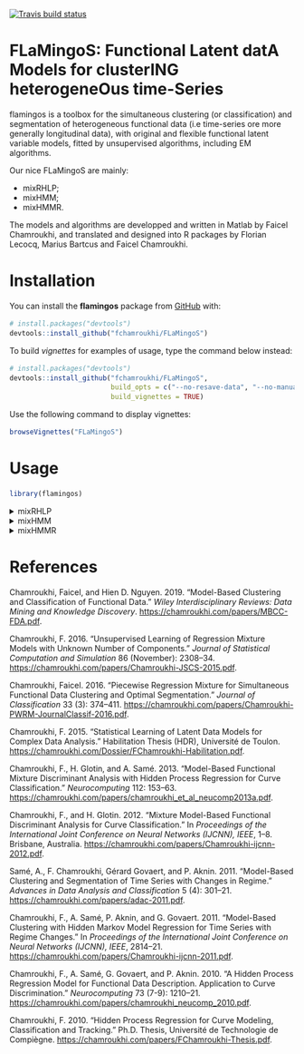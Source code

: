 
<!-- README.md is generated from README.Rmd. Please edit that file -->

<!-- badges: start -->

[![Travis build
status](https://travis-ci.org/fchamroukhi/FLaMingoS.svg?branch=master)](https://travis-ci.org/fchamroukhi/FLaMingoS)
<!-- badges: end -->

# **FLaMingoS**: **F**unctional **L**atent dat**A** **M**odels for cluster**ING** heterogene**O**us time-**S**eries

flamingos is a toolbox for the simultaneous clustering (or
classification) and segmentation of heterogeneous functional data (i.e
time-series ore more generally longitudinal data), with original and
flexible functional latent variable models, fitted by unsupervised
algorithms, including EM algorithms.

Our nice FLaMingoS are mainly:

  - mixRHLP;
  - mixHMM;
  - mixHMMR.

The models and algorithms are developped and written in Matlab by Faicel
Chamroukhi, and translated and designed into R packages by Florian
Lecocq, Marius Bartcus and Faicel Chamroukhi.

# Installation

You can install the **flamingos** package from
[GitHub](https://github.com/fchamroukhi/FLaMingoS) with:

``` r
# install.packages("devtools")
devtools::install_github("fchamroukhi/FLaMingoS")
```

To build *vignettes* for examples of usage, type the command below
instead:

``` r
# install.packages("devtools")
devtools::install_github("fchamroukhi/FLaMingoS", 
                         build_opts = c("--no-resave-data", "--no-manual"), 
                         build_vignettes = TRUE)
```

Use the following command to display vignettes:

``` r
browseVignettes("FLaMingoS")
```

# Usage

``` r
library(flamingos)
```

<details>

<summary>mixRHLP</summary>

``` r
data("toydataset")

K <- 3 # Number of clusters
R <- 3 # Number of regimes (polynomial regression components)
p <- 1 # Degree of the polynomials
q <- 1 # Order of the logistic regression (by default 1 for contiguous segmentation)
variance_type <- "heteroskedastic" # "heteroskedastic" or "homoskedastic" model

n_tries <- 1
max_iter <- 1000
threshold <- 1e-5
verbose <- TRUE
verbose_IRLS <- FALSE
init_kmeans <- TRUE

mixrhlp <- emMixRHLP(toydataset$x, t(toydataset[,2:ncol(toydataset)]), 
                     K, R, p, q, variance_type, init_kmeans, n_tries, max_iter, 
                     threshold, verbose, verbose_IRLS)
#> EM: Iteration : 1 || log-likelihood : -18129.8169520025
#> EM: Iteration : 2 || log-likelihood : -16642.732267463
#> EM: Iteration : 3 || log-likelihood : -16496.947898833
#> EM: Iteration : 4 || log-likelihood : -16391.6755568235
#> EM: Iteration : 5 || log-likelihood : -16308.151649539
#> EM: Iteration : 6 || log-likelihood : -16242.6749975019
#> EM: Iteration : 7 || log-likelihood : -16187.9951484578
#> EM: Iteration : 8 || log-likelihood : -16138.360050325
#> EM: Iteration : 9 || log-likelihood : -16092.9430959116
#> EM: Iteration : 10 || log-likelihood : -16053.588838999
#> EM: Iteration : 11 || log-likelihood : -16020.7365667916
#> EM: Iteration : 12 || log-likelihood : -15993.7513179937
#> EM: Iteration : 13 || log-likelihood : -15972.7088032469
#> EM: Iteration : 14 || log-likelihood : -15957.3889127412
#> EM: Iteration : 15 || log-likelihood : -15946.5663566082
#> EM: Iteration : 16 || log-likelihood : -15938.693534838
#> EM: Iteration : 17 || log-likelihood : -15932.584112949
#> EM: Iteration : 18 || log-likelihood : -15927.5299507605
#> EM: Iteration : 19 || log-likelihood : -15923.1499635319
#> EM: Iteration : 20 || log-likelihood : -15919.2392546398
#> EM: Iteration : 21 || log-likelihood : -15915.6795793534
#> EM: Iteration : 22 || log-likelihood : -15912.3944381959
#> EM: Iteration : 23 || log-likelihood : -15909.327585346
#> EM: Iteration : 24 || log-likelihood : -15906.4326405988
#> EM: Iteration : 25 || log-likelihood : -15903.6678636145
#> EM: Iteration : 26 || log-likelihood : -15900.9933370165
#> EM: Iteration : 27 || log-likelihood : -15898.3692402859
#> EM: Iteration : 28 || log-likelihood : -15895.7545341827
#> EM: Iteration : 29 || log-likelihood : -15893.1056775993
#> EM: Iteration : 30 || log-likelihood : -15890.3751610539
#> EM: Iteration : 31 || log-likelihood : -15887.5097378815
#> EM: Iteration : 32 || log-likelihood : -15884.4482946475
#> EM: Iteration : 33 || log-likelihood : -15881.1193453446
#> EM: Iteration : 34 || log-likelihood : -15877.4381561224
#> EM: Iteration : 35 || log-likelihood : -15873.3037170772
#> EM: Iteration : 36 || log-likelihood : -15868.595660791
#> EM: Iteration : 37 || log-likelihood : -15863.171868441
#> EM: Iteration : 38 || log-likelihood : -15856.8678694783
#> EM: Iteration : 39 || log-likelihood : -15849.5002500459
#> EM: Iteration : 40 || log-likelihood : -15840.8778843568
#> EM: Iteration : 41 || log-likelihood : -15830.8267303162
#> EM: Iteration : 42 || log-likelihood : -15819.2343887404
#> EM: Iteration : 43 || log-likelihood : -15806.11425583
#> EM: Iteration : 44 || log-likelihood : -15791.6651550126
#> EM: Iteration : 45 || log-likelihood : -15776.2575311116
#> EM: Iteration : 46 || log-likelihood : -15760.2525673176
#> EM: Iteration : 47 || log-likelihood : -15743.6600428386
#> EM: Iteration : 48 || log-likelihood : -15725.8494727209
#> EM: Iteration : 49 || log-likelihood : -15705.5392028324
#> EM: Iteration : 50 || log-likelihood : -15681.0330055801
#> EM: Iteration : 51 || log-likelihood : -15650.7058006772
#> EM: Iteration : 52 || log-likelihood : -15614.1891628978
#> EM: Iteration : 53 || log-likelihood : -15574.3209962234
#> EM: Iteration : 54 || log-likelihood : -15536.9561042095
#> EM: Iteration : 55 || log-likelihood : -15505.9888676546
#> EM: Iteration : 56 || log-likelihood : -15480.3479747868
#> EM: Iteration : 57 || log-likelihood : -15456.7432033066
#> EM: Iteration : 58 || log-likelihood : -15432.855894347
#> EM: Iteration : 59 || log-likelihood : -15408.4123139152
#> EM: Iteration : 60 || log-likelihood : -15384.7708355233
#> EM: Iteration : 61 || log-likelihood : -15363.3704926307
#> EM: Iteration : 62 || log-likelihood : -15344.3247788467
#> EM: Iteration : 63 || log-likelihood : -15326.444200793
#> EM: Iteration : 64 || log-likelihood : -15308.1502066517
#> EM: Iteration : 65 || log-likelihood : -15288.3650661699
#> EM: Iteration : 66 || log-likelihood : -15267.1380314858
#> EM: Iteration : 67 || log-likelihood : -15245.8151021308
#> EM: Iteration : 68 || log-likelihood : -15226.3007649639
#> EM: Iteration : 69 || log-likelihood : -15209.9671868432
#> EM: Iteration : 70 || log-likelihood : -15197.3697193674
#> EM: Iteration : 71 || log-likelihood : -15187.8845852548
#> EM: Iteration : 72 || log-likelihood : -15180.4065779427
#> EM: Iteration : 73 || log-likelihood : -15174.1897193241
#> EM: Iteration : 74 || log-likelihood : -15168.8680084075
#> EM: Iteration : 75 || log-likelihood : -15164.1615627415
#> EM: Iteration : 76 || log-likelihood : -15159.6679572457
#> EM: Iteration : 77 || log-likelihood : -15155.1488045656
#> EM: Iteration : 78 || log-likelihood : -15150.9231858137
#> EM: Iteration : 79 || log-likelihood : -15147.2212168192
#> EM: Iteration : 80 || log-likelihood : -15144.078942659
#> EM: Iteration : 81 || log-likelihood : -15141.3516305636
#> EM: Iteration : 82 || log-likelihood : -15138.8602529876
#> EM: Iteration : 83 || log-likelihood : -15136.5059345662
#> EM: Iteration : 84 || log-likelihood : -15134.2384537766
#> EM: Iteration : 85 || log-likelihood : -15132.0298589309
#> EM: Iteration : 86 || log-likelihood : -15129.8608706576
#> EM: Iteration : 87 || log-likelihood : -15127.7157936565
#> EM: Iteration : 88 || log-likelihood : -15125.5797196054
#> EM: Iteration : 89 || log-likelihood : -15123.4372146492
#> EM: Iteration : 90 || log-likelihood : -15121.2712280838
#> EM: Iteration : 91 || log-likelihood : -15119.0622569401
#> EM: Iteration : 92 || log-likelihood : -15116.7874031382
#> EM: Iteration : 93 || log-likelihood : -15114.4192658119
#> EM: Iteration : 94 || log-likelihood : -15111.9245293407
#> EM: Iteration : 95 || log-likelihood : -15109.262047444
#> EM: Iteration : 96 || log-likelihood : -15106.3802520661
#> EM: Iteration : 97 || log-likelihood : -15103.2137059945
#> EM: Iteration : 98 || log-likelihood : -15099.6787565231
#> EM: Iteration : 99 || log-likelihood : -15095.6664401258
#> EM: Iteration : 100 || log-likelihood : -15091.0341403017
#> EM: Iteration : 101 || log-likelihood : -15085.5952981967
#> EM: Iteration : 102 || log-likelihood : -15079.1100803411
#> EM: Iteration : 103 || log-likelihood : -15071.2863215881
#> EM: Iteration : 104 || log-likelihood : -15061.8155026615
#> EM: Iteration : 105 || log-likelihood : -15050.4931948422
#> EM: Iteration : 106 || log-likelihood : -15037.4728804542
#> EM: Iteration : 107 || log-likelihood : -15023.5663638262
#> EM: Iteration : 108 || log-likelihood : -15010.227713049
#> EM: Iteration : 109 || log-likelihood : -14998.9216243488
#> EM: Iteration : 110 || log-likelihood : -14990.3428946115
#> EM: Iteration : 111 || log-likelihood : -14984.2931646741
#> EM: Iteration : 112 || log-likelihood : -14980.0317050997
#> EM: Iteration : 113 || log-likelihood : -14976.7574542595
#> EM: Iteration : 114 || log-likelihood : -14973.9768267566
#> EM: Iteration : 115 || log-likelihood : -14971.5304235767
#> EM: Iteration : 116 || log-likelihood : -14969.3710026547
#> EM: Iteration : 117 || log-likelihood : -14967.3301314624
#> EM: Iteration : 118 || log-likelihood : -14965.1319732928
#> EM: Iteration : 119 || log-likelihood : -14962.818626259
#> EM: Iteration : 120 || log-likelihood : -14961.1657986148
#> EM: Iteration : 121 || log-likelihood : -14960.1001793804
#> EM: Iteration : 122 || log-likelihood : -14959.2029493404
#> EM: Iteration : 123 || log-likelihood : -14958.3643653619
#> EM: Iteration : 124 || log-likelihood : -14957.5579272948
#> EM: Iteration : 125 || log-likelihood : -14956.7769206505
#> EM: Iteration : 126 || log-likelihood : -14956.0220832192
#> EM: Iteration : 127 || log-likelihood : -14955.2990068376
#> EM: Iteration : 128 || log-likelihood : -14954.6080936987
#> EM: Iteration : 129 || log-likelihood : -14953.9546052572
#> EM: Iteration : 130 || log-likelihood : -14953.3424683065
#> EM: Iteration : 131 || log-likelihood : -14952.7742704947
#> EM: Iteration : 132 || log-likelihood : -14952.2512735504
#> EM: Iteration : 133 || log-likelihood : -14951.7732467988
#> EM: Iteration : 134 || log-likelihood : -14951.3384384815
#> EM: Iteration : 135 || log-likelihood : -14950.9439547413
#> EM: Iteration : 136 || log-likelihood : -14950.5860673359
#> EM: Iteration : 137 || log-likelihood : -14950.2605961901
#> EM: Iteration : 138 || log-likelihood : -14949.9632302133
#> EM: Iteration : 139 || log-likelihood : -14949.6897803656
#> EM: Iteration : 140 || log-likelihood : -14949.4363440458
#> EM: Iteration : 141 || log-likelihood : -14949.1993934329
#> EM: Iteration : 142 || log-likelihood : -14948.9758045711
#> EM: Iteration : 143 || log-likelihood : -14948.7628462595
#> EM: Iteration : 144 || log-likelihood : -14948.5581447387
#> EM: Iteration : 145 || log-likelihood : -14948.3596363733
#> EM: Iteration : 146 || log-likelihood : -14948.1655161518
#> EM: Iteration : 147 || log-likelihood : -14947.9741866833
#> EM: Iteration : 148 || log-likelihood : -14947.7842100466
#> EM: Iteration : 149 || log-likelihood : -14947.5942633197
#> EM: Iteration : 150 || log-likelihood : -14947.4030977377
#> EM: Iteration : 151 || log-likelihood : -14947.2095010109
#> EM: Iteration : 152 || log-likelihood : -14947.0122620331
#> EM: Iteration : 153 || log-likelihood : -14946.8101371804
#> EM: Iteration : 154 || log-likelihood : -14946.6018173877
#> EM: Iteration : 155 || log-likelihood : -14946.3858952193
#> EM: Iteration : 156 || log-likelihood : -14946.1608312027
#> EM: Iteration : 157 || log-likelihood : -14945.9249187549
#> EM: Iteration : 158 || log-likelihood : -14945.676247118
#> EM: Iteration : 159 || log-likelihood : -14945.4126618353
#> EM: Iteration : 160 || log-likelihood : -14945.1317224602
#> EM: Iteration : 161 || log-likelihood : -14944.8306573941
#> EM: Iteration : 162 || log-likelihood : -14944.5063160023
#> EM: Iteration : 163 || log-likelihood : -14944.1551184229
#> EM: Iteration : 164 || log-likelihood : -14943.7730037188
#> EM: Iteration : 165 || log-likelihood : -14943.355377134
#> EM: Iteration : 166 || log-likelihood : -14942.8970570836
#> EM: Iteration : 167 || log-likelihood : -14942.3922219831
#> EM: Iteration : 168 || log-likelihood : -14941.8343559995
#> EM: Iteration : 169 || log-likelihood : -14941.2161912546
#> EM: Iteration : 170 || log-likelihood : -14940.5296397031
#> EM: Iteration : 171 || log-likelihood : -14939.7657190993
#> EM: Iteration : 172 || log-likelihood : -14938.9144460343
#> EM: Iteration : 173 || log-likelihood : -14937.9647057519
#> EM: Iteration : 174 || log-likelihood : -14936.9040831122
#> EM: Iteration : 175 || log-likelihood : -14935.7186499891
#> EM: Iteration : 176 || log-likelihood : -14934.3927038884
#> EM: Iteration : 177 || log-likelihood : -14932.9084527435
#> EM: Iteration : 178 || log-likelihood : -14931.245639997
#> EM: Iteration : 179 || log-likelihood : -14929.3811026273
#> EM: Iteration : 180 || log-likelihood : -14927.2882537299
#> EM: Iteration : 181 || log-likelihood : -14924.9364821865
#> EM: Iteration : 182 || log-likelihood : -14922.2904675358
#> EM: Iteration : 183 || log-likelihood : -14919.3094231961
#> EM: Iteration : 184 || log-likelihood : -14915.9463144684
#> EM: Iteration : 185 || log-likelihood : -14912.1471647651
#> EM: Iteration : 186 || log-likelihood : -14907.8506901999
#> EM: Iteration : 187 || log-likelihood : -14902.9887290339
#> EM: Iteration : 188 || log-likelihood : -14897.4883102736
#> EM: Iteration : 189 || log-likelihood : -14891.27676833
#> EM: Iteration : 190 || log-likelihood : -14884.2919447409
#> EM: Iteration : 191 || log-likelihood : -14876.4995909623
#> EM: Iteration : 192 || log-likelihood : -14867.9179321727
#> EM: Iteration : 193 || log-likelihood : -14858.6442978196
#> EM: Iteration : 194 || log-likelihood : -14848.8804338117
#> EM: Iteration : 195 || log-likelihood : -14838.9872847758
#> EM: Iteration : 196 || log-likelihood : -14829.6292321768
#> EM: Iteration : 197 || log-likelihood : -14821.8717823403
#> EM: Iteration : 198 || log-likelihood : -14816.6461672058
#> EM: Iteration : 199 || log-likelihood : -14813.7497363742
#> EM: Iteration : 200 || log-likelihood : -14812.2267827519
#> EM: Iteration : 201 || log-likelihood : -14811.4198287137
#> EM: Iteration : 202 || log-likelihood : -14811.0049217051
#> EM: Iteration : 203 || log-likelihood : -14810.7960368513
#> EM: Iteration : 204 || log-likelihood : -14810.6883875777

mixrhlp$summary()
#> ------------------------
#> Fitted mixRHLP model
#> ------------------------
#> 
#> MixRHLP model with K = 3 clusters and R = 3 regimes:
#> 
#>  log-likelihood nu       AIC       BIC       ICL
#>       -14810.69 41 -14851.69 -14880.41 -14880.41
#> 
#> Clustering table (Number of curves in each clusters):
#> 
#>  1  2  3 
#> 10 10 10 
#> 
#> Mixing probabilities (cluster weights):
#>          1         2         3
#>  0.3333333 0.3333333 0.3333333
#> 
#> 
#> --------------------
#> Cluster 1 (K = 1):
#> 
#> Regression coefficients:
#> 
#>     Beta(R = 1) Beta(R = 2) Beta(R = 3)
#> 1     6.8902863   5.1134337  3.90153421
#> X^1   0.9265632  -0.3959402  0.08748466
#> 
#> Variances:
#> 
#>  Sigma2(R = 1) Sigma2(R = 2) Sigma2(R = 3)
#>       0.981915     0.9787717     0.9702211
#> 
#> --------------------
#> Cluster 2 (K = 2):
#> 
#> Regression coefficients:
#> 
#>     Beta(R = 1) Beta(R = 2) Beta(R = 3)
#> 1     6.3513369    4.214736   6.6536553
#> X^1  -0.2449377    0.839666   0.1024863
#> 
#> Variances:
#> 
#>  Sigma2(R = 1) Sigma2(R = 2) Sigma2(R = 3)
#>      0.9498285     0.9270384      1.001413
#> 
#> --------------------
#> Cluster 3 (K = 3):
#> 
#> Regression coefficients:
#> 
#>     Beta(R = 1) Beta(R = 2) Beta(R = 3)
#> 1    4.96556671   6.7326717   4.8807183
#> X^1  0.08880479   0.4984443   0.1350271
#> 
#> Variances:
#> 
#>  Sigma2(R = 1) Sigma2(R = 2) Sigma2(R = 3)
#>      0.9559969       1.03849     0.9506928

mixrhlp$plot()
```

<img src="man/figures/README-unnamed-chunk-6-1.png" style="display: block; margin: auto;" /><img src="man/figures/README-unnamed-chunk-6-2.png" style="display: block; margin: auto;" /><img src="man/figures/README-unnamed-chunk-6-3.png" style="display: block; margin: auto;" /><img src="man/figures/README-unnamed-chunk-6-4.png" style="display: block; margin: auto;" /><img src="man/figures/README-unnamed-chunk-6-5.png" style="display: block; margin: auto;" />

</details>

<details>

<summary>mixHMM</summary>

``` r
data("toydataset")

K <- 3 # Number of clusters
R <- 3 # Number of regimes (HMM states)
variance_type <- "heteroskedastic" # "heteroskedastic" or "homoskedastic" model

ordered_states <- TRUE
n_tries <- 1
max_iter <- 1000
init_kmeans <- TRUE
threshold <- 1e-6
verbose <- TRUE

mixhmm <- emMixHMM(t(toydataset[,2:ncol(toydataset)]), K, R, variance_type, ordered_states, init_kmeans, n_tries, max_iter, threshold, verbose)
#> EM: Iteration : 1 || log-likelihood : -19054.7157954833
#> EM: Iteration : 2 || log-likelihood : -15386.7973253636
#> EM: Iteration : 3 || log-likelihood : -15141.8435629464
#> EM: Iteration : 4 || log-likelihood : -15058.7251666378
#> EM: Iteration : 5 || log-likelihood : -15055.5058566489
#> EM: Iteration : 6 || log-likelihood : -15055.4877310423
#> EM: Iteration : 7 || log-likelihood : -15055.4876146553

mixhmm$summary()
#> -----------------------
#> Fitted mixHMM model
#> -----------------------
#> 
#> MixHMM model with K = 3 clusters and R = 3 regimes:
#> 
#>  log-likelihood nu       AIC       BIC
#>       -15055.49 41 -15096.49 -15125.21
#> 
#> Clustering table (Number of curves in each clusters):
#> 
#>  1  2  3 
#> 10 10 10 
#> 
#> Mixing probabilities (cluster weights):
#>          1         2         3
#>  0.3333333 0.3333333 0.3333333
#> 
#> 
#> -------------------
#> Cluster 1 (K = 1):
#> 
#> Means:
#> 
#>    R = 1    R = 2    R = 3
#>  7.00202 4.964273 3.979626
#> 
#> Variances:
#> 
#>      R = 1     R = 2     R = 3
#>  0.9858726 0.9884542 0.9651437
#> 
#> -------------------
#> Cluster 2 (K = 2):
#> 
#> Means:
#> 
#>     R = 1    R = 2    R = 3
#>  4.987066 6.963998 4.987279
#> 
#> Variances:
#> 
#>      R = 1    R = 2    R = 3
#>  0.9578459 1.045573 0.952294
#> 
#> -------------------
#> Cluster 3 (K = 3):
#> 
#> Means:
#> 
#>     R = 1    R = 2    R = 3
#>  6.319189 4.583954 6.722627
#> 
#> Variances:
#> 
#>      R = 1     R = 2   R = 3
#>  0.9571803 0.9504731 1.01553

mixhmm$plot()
```

<img src="man/figures/README-unnamed-chunk-7-1.png" style="display: block; margin: auto;" /><img src="man/figures/README-unnamed-chunk-7-2.png" style="display: block; margin: auto;" /><img src="man/figures/README-unnamed-chunk-7-3.png" style="display: block; margin: auto;" />

</details>

<details>

<summary>mixHMMR</summary>

``` r
data("toydataset")

K <- 3 # Number of clusters
R <- 3 # Number of regimes/states
p <- 1 # Degree of the polynomial regression
variance_type <- "heteroskedastic" # "heteroskedastic" or "homoskedastic" model

ordered_states <- TRUE
n_tries <- 1
max_iter <- 1000
init_kmeans <- TRUE
threshold <- 1e-6
verbose <- TRUE

mixhmmr <- emMixHMMR(toydataset$x, t(toydataset[,2:ncol(toydataset)]), K, R, p,
                     variance_type, ordered_states, init_kmeans, n_tries, max_iter,
                     threshold, verbose)
#> EM: Iteration : 1 || log-likelihood : -18975.6323298895
#> EM: Iteration : 2 || log-likelihood : -15198.5811534058
#> EM: Iteration : 3 || log-likelihood : -15118.0350455527
#> EM: Iteration : 4 || log-likelihood : -15086.2933826057
#> EM: Iteration : 5 || log-likelihood : -15084.2502053712
#> EM: Iteration : 6 || log-likelihood : -15083.7770153797
#> EM: Iteration : 7 || log-likelihood : -15083.3586992156
#> EM: Iteration : 8 || log-likelihood : -15082.8291034608
#> EM: Iteration : 9 || log-likelihood : -15082.2407744542
#> EM: Iteration : 10 || log-likelihood : -15081.6808462523
#> EM: Iteration : 11 || log-likelihood : -15081.175618676
#> EM: Iteration : 12 || log-likelihood : -15080.5819574865
#> EM: Iteration : 13 || log-likelihood : -15079.3118011276
#> EM: Iteration : 14 || log-likelihood : -15076.8073408977
#> EM: Iteration : 15 || log-likelihood : -15073.8399600893
#> EM: Iteration : 16 || log-likelihood : -15067.6884092484
#> EM: Iteration : 17 || log-likelihood : -15054.9127597414
#> EM: Iteration : 18 || log-likelihood : -15049.4000307536
#> EM: Iteration : 19 || log-likelihood : -15049.0221351022
#> EM: Iteration : 20 || log-likelihood : -15048.997021329
#> EM: Iteration : 21 || log-likelihood : -15048.9949507534

mixhmmr$summary()
#> ------------------------
#> Fitted mixHMMR model
#> ------------------------
#> 
#> MixHMMR model with K = 3 clusters and R = 3 regimes:
#> 
#>  log-likelihood nu       AIC       BIC       ICL
#>       -15048.99 50 -15098.99 -15134.02 -15134.02
#> 
#> Clustering table (Number of curves in each clusters):
#> 
#>  1  2  3 
#> 10 10 10 
#> 
#> Mixing probabilities (cluster weights):
#>          1         2         3
#>  0.3333333 0.3333333 0.3333333
#> 
#> 
#> --------------------
#> Cluster 1 (K = 1):
#> 
#> Regression coefficients:
#> 
#>     Beta(R = 1) Beta(R = 2) Beta(R = 3)
#> 1     6.3552432   4.2868818   6.5327846
#> X^1  -0.2865404   0.6907212   0.2429291
#> 
#> Variances:
#> 
#>  Sigma2(R = 1) Sigma2(R = 2) Sigma2(R = 3)
#>      0.9587975     0.9481068       1.01388
#> 
#> --------------------
#> Cluster 2 (K = 2):
#> 
#> Regression coefficients:
#> 
#>     Beta(R = 1) Beta(R = 2) Beta(R = 3)
#> 1      6.870328   5.1511267   3.9901300
#> X^1    1.204150  -0.4601777  -0.0155753
#> 
#> Variances:
#> 
#>  Sigma2(R = 1) Sigma2(R = 2) Sigma2(R = 3)
#>      0.9776399     0.9895623       0.96457
#> 
#> --------------------
#> Cluster 3 (K = 3):
#> 
#> Regression coefficients:
#> 
#>     Beta(R = 1) Beta(R = 2) Beta(R = 3)
#> 1     4.9512819   6.8393804   4.9076599
#> X^1   0.2099508   0.2822775   0.1031626
#> 
#> Variances:
#> 
#>  Sigma2(R = 1) Sigma2(R = 2) Sigma2(R = 3)
#>      0.9576192      1.045043      0.952047

mixhmmr$plot()
```

<img src="man/figures/README-unnamed-chunk-8-1.png" style="display: block; margin: auto;" /><img src="man/figures/README-unnamed-chunk-8-2.png" style="display: block; margin: auto;" /><img src="man/figures/README-unnamed-chunk-8-3.png" style="display: block; margin: auto;" />

</details>

# References

<div id="refs" class="references">

<div id="ref-Chamroukhi-FDA-2018">

Chamroukhi, Faicel, and Hien D. Nguyen. 2019. “Model-Based Clustering
and Classification of Functional Data.” *Wiley Interdisciplinary
Reviews: Data Mining and Knowledge Discovery*.
<https://chamroukhi.com/papers/MBCC-FDA.pdf>.

</div>

<div id="ref-Chamroukhi-RobustEMMixReg2015">

Chamroukhi, F. 2016. “Unsupervised Learning of Regression Mixture Models
with Unknown Number of Components.” *Journal of Statistical Computation
and Simulation* 86 (November): 2308–34.
<https://chamroukhi.com/papers/Chamroukhi-JSCS-2015.pdf>.

</div>

<div id="ref-Chamroukhi-PWRM-2016">

Chamroukhi, Faicel. 2016. “Piecewise Regression Mixture for Simultaneous
Functional Data Clustering and Optimal Segmentation.” *Journal of
Classification* 33 (3): 374–411.
<https://chamroukhi.com/papers/Chamroukhi-PWRM-JournalClassif-2016.pdf>.

</div>

<div id="ref-Chamroukhi-HDR-2015">

Chamroukhi, F. 2015. “Statistical Learning of Latent Data Models for
Complex Data Analysis.” Habilitation Thesis (HDR), Université de Toulon.
<https://chamroukhi.com/Dossier/FChamroukhi-Habilitation.pdf>.

</div>

<div id="ref-Chamroukhi-FMDA-neucomp2013">

Chamroukhi, F., H. Glotin, and A. Samé. 2013. “Model-Based Functional
Mixture Discriminant Analysis with Hidden Process Regression for Curve
Classification.” *Neurocomputing* 112: 153–63.
<https://chamroukhi.com/papers/chamroukhi_et_al_neucomp2013a.pdf>.

</div>

<div id="ref-Chamroukhi-IJCNN-2012">

Chamroukhi, F., and H. Glotin. 2012. “Mixture Model-Based Functional
Discriminant Analysis for Curve Classification.” In *Proceedings of the
International Joint Conference on Neural Networks (IJCNN), IEEE*, 1–8.
Brisbane, Australia.
<https://chamroukhi.com/papers/Chamroukhi-ijcnn-2012.pdf>.

</div>

<div id="ref-Chamroukhi-MixRHLP-2011">

Samé, A., F. Chamroukhi, Gérard Govaert, and P. Aknin. 2011.
“Model-Based Clustering and Segmentation of Time Series with Changes
in Regime.” *Advances in Data Analysis and Classification* 5 (4):
301–21. <https://chamroukhi.com/papers/adac-2011.pdf>.

</div>

<div id="ref-Chamroukhi-IJCNN-2011">

Chamroukhi, F., A. Samé, P. Aknin, and G. Govaert. 2011. “Model-Based
Clustering with Hidden Markov Model Regression for Time Series with
Regime Changes.” In *Proceedings of the International Joint Conference
on Neural Networks (IJCNN), IEEE*, 2814–21.
<https://chamroukhi.com/papers/Chamroukhi-ijcnn-2011.pdf>.

</div>

<div id="ref-chamroukhi_et_al_neurocomp2010">

Chamroukhi, F., A. Samé, G. Govaert, and P. Aknin. 2010. “A Hidden
Process Regression Model for Functional Data Description. Application to
Curve Discrimination.” *Neurocomputing* 73 (7-9): 1210–21.
<https://chamroukhi.com/papers/chamroukhi_neucomp_2010.pdf>.

</div>

<div id="ref-Chamroukhi_PhD_2010">

Chamroukhi, F. 2010. “Hidden Process Regression for Curve Modeling,
Classification and Tracking.” Ph.D. Thesis, Université de Technologie de
Compiègne. <https://chamroukhi.com/papers/FChamroukhi-Thesis.pdf>.

</div>

</div>
